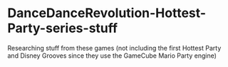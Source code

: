 # DanceDanceRevolution-Hottest-Party-series-stuff

Researching stuff from these games (not including the first Hottest Party and Disney Grooves since they use the GameCube Mario Party engine) 
